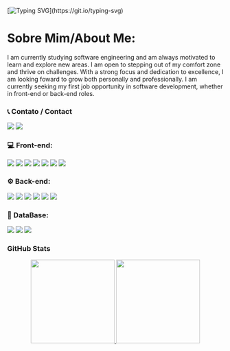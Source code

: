 [![Typing SVG](https://readme-typing-svg.herokuapp.com?font=Sono+monospace&pause=1000&color=F7F7F7&background=FFFFFF00&repeat=false&width=435&lines=Hi%2C+everyone!+I'm+Vitor+Henrique.;Nice+to+meet+you!)](https://git.io/typing-svg)

# Sobre Mim/About Me:

I am currently studying software engineering and am always motivated to learn and explore new areas. I am open to stepping out of my comfort zone and thrive on challenges. With a strong focus and dedication to excellence, I am looking foward to grow both personally and professionally. I am currently seeking my first job opportunity in software development, whether in front-end or back-end roles.

### 📞 Contato / Contact

<div> 
  <a href="https://www.linkedin.com/in/vitor-henrique-185b092b1/" target="_blank"><img src="https://img.shields.io/badge/-LinkedIn-%230077B5?style=for-the-badge&logo=linkedin&logoColor=white" target="_blank"></a>
  <a href="mailto:vitorhenriquedasilveira@gmail.com"><img src="https://img.shields.io/badge/Gmail-D14836?style=for-the-badge&logo=gmail&logoColor=white"></a>
</div>

### 💻 Front-end:

<div>
  <img src="https://img.shields.io/badge/HTML-239120?style=for-the-badge&logo=html5&logoColor=white">
  <img src="https://img.shields.io/badge/CSS-239120?&style=for-the-badge&logo=css&logoColor=white">
  <img src="https://img.shields.io/badge/JavaScript-F7DF1E?style=for-the-badge&logo=javascript&logoColor=black">
  <img src="https://img.shields.io/badge/TypeScript-007ACC?style=for-the-badge&logo=typescript&logoColor=white">
  <img src="https://img.shields.io/badge/React-20232A?style=for-the-badge&logo=react&logoColor=61DAFB">
  <img src="https://img.shields.io/badge/Tailwind_CSS-38B2AC?style=for-the-badge&logo=tailwind-css&logoColor=white">
  <img src="https://img.shields.io/badge/Angular-DD0031?style=for-the-badge&logo=angular&logoColor=white">
</div>

### ⚙️ Back-end:
<div>
  <img src="https://img.shields.io/badge/Express.js-%23404d59.svg?style=for-the-badge&logo=express&logoColor=%2361DAFB">
  <img src="https://img.shields.io/badge/Node.js-43853D?style=for-the-badge&logo=node.js&logoColor=white">
  <img src="https://img.shields.io/badge/Python-3776AB?style=for-the-badge&logo=python&logoColor=white">
  <img src="https://img.shields.io/badge/FastAPI-009485.svg?style=for-the-badge&logo=fastapi&logoColor=white">
  <img src="https://img.shields.io/badge/Java-%23ED8B00.svg?style=for-the-badge&logo=openjdk&logoColor=white">
  <img src="https://img.shields.io/badge/Spring%20Boot-6DB33F?style=for-the-badge&logo=springboot&logoColor=fff">
</div>

### 💾 DataBase:
<div>
  <img src="https://img.shields.io/badge/MySQL-00000F?style=for-the-badge&logo=mysql&logoColor=white">
  <img src="https://img.shields.io/badge/SQLite-07405E?style=for-the-badge&logo=sqlite&logoColor=white">
  <img src="https://custom-icon-badges.demolab.com/badge/Microsoft%20SQL%20Server-CC2927?style=for-the-badge&logo=mssqlserver-white&logoColor=white">
</div>

### GitHub Stats

<div align="center" style="display: flex; justify-content: center;">
  <a href="https://github.com/Cyronp">
    <img height="195px" src="https://github-readme-stats.vercel.app/api?username=Cyronp&theme=dark&show_icons=true&hide_border=true&count_private=true"/>
    <img height="195px" src="https://github-readme-stats.vercel.app/api/top-langs/?username=Cyronp&theme=dark&show_icons=true&hide_border=true&layout=compact"/>
  </a>
</div>
    
